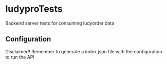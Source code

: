 # ludyproTests
Backend server tests for consuming ludyorder data

## Configuration
Disclaimer!! Remember to generate a index.json file with the configuration to run the API
